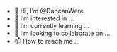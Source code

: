 - 👋 Hi, I’m @DancanWere
- 👀 I’m interested in ...
- 🌱 I’m currently learning ...
- 💞️ I’m looking to collaborate on ...
- 📫 How to reach me ...

<!---
DancanWere/DancanWere is a ✨ special ✨ repository because its `README.md` (this file) appears on your GitHub profile.
You can click the Preview link to take a look at your changes.
--->
